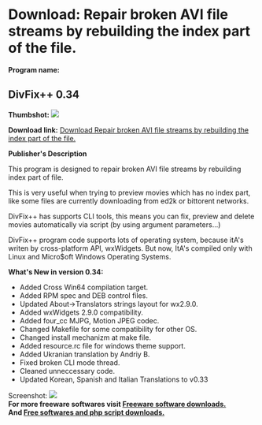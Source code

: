 # Download: Repair broken AVI file streams by rebuilding the index part of the file.

**Program name:**

## DivFix++ 0.34

  
**Thumbshot:** ![](http://www.freewarefiles.com/screenshot/divfix32_md.gif)   
  
**Download link:** [Download Repair broken AVI file streams by rebuilding the index part of the file.](http://freesoftwares.boysofts.com/DivFix_program_21767.html)  
  


**Publisher's Description**  
  


This program is designed to repair broken AVI file streams by rebuilding index part of file. 

This is very useful when trying to preview movies which has no index part, like some files are currently downloading from ed2k or bittorent networks.

DivFix++ has supports CLI tools, this means you can fix, preview and delete movies automatically via script (by using argument parameters...)

DivFix++ program code supports lots of operating system, because itA's writen by cross-platform API, wxWidgets. But now, ItA's compiled only with Linux and Micro$oft Windows Operating Systems. 

**What's New in version 0.34:**

  * Added Cross Win64 compilation target. 
  * Added RPM spec and DEB control files. 
  * Updated About->Translators strings layout for wx2.9.0. 
  * Added wxWidgets 2.9.0 compatibility. 
  * Added four_cc MJPG, Motion JPEG codec. 
  * Changed Makefile for some compatibility for other OS. 
  * Changed install mechanizm at make file. 
  * Added resource.rc file for windows theme support. 
  * Added Ukranian translation by Andriy B. 
  * Fixed broken CLI mode thread. 
  * Cleaned unneccessary code. 
  * Updated Korean, Spanish and Italian Translations to v0.33 

  
  
Screenshot: ![](http://www.freewarefiles.com/screenshot/divfix32.gif)   
**For more freeware softwares visit [Freeware software downloads.](http://freesoftwares.boysofts.com/)**   
**And [Free softwares and php script downloads.](http://www.boysofts.com/)**
